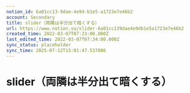 ```yaml
---
notion_id: 6a01cc13-9dae-4e9d-b1e5-a1723e7e46b2
account: Secondary
title: slider（両隣は半分出て暗くする）
url: https://www.notion.so/slider-6a01cc139dae4e9db1e5a1723e7e46b2
created_time: 2022-03-07T07:23:00.000Z
last_edited_time: 2022-03-07T07:34:00.000Z
sync_status: placeholder
sync_time: 2025-07-12T15:01:47.537886
---
```

# slider（両隣は半分出て暗くする）
